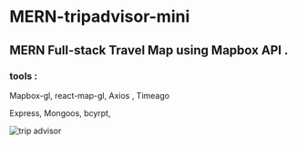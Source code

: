 # MERN-tripadvisor-mini
## MERN Full-stack Travel Map using Mapbox API .

### tools :

Mapbox-gl, react-map-gl, Axios , Timeago

Express, Mongoos, bcyrpt, 

![trip advisor](https://user-images.githubusercontent.com/76870891/171151786-6b23a517-b9b1-4a18-8a15-4ed56fa5232d.png)
